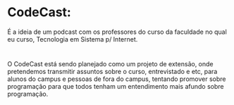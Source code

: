 # CodeCast: 
É a ideia de um podcast com os professores do curso da faculdade no qual eu curso, Tecnologia em Sistema p/ Internet.
#
O CodeCast está sendo planejado como um projeto de extensão, onde pretendemos transmitir assuntos sobre o curso, entrevistado e etc, para alunos do campus e pessoas de fora do campus, tentando promover sobre programação para que todos tenham um entendimento mais afundo sobre programação.
